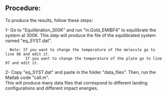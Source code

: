 ## Procedure:
To produce the results, follow these steps:

1- Go to "Equilibration_300K" and run "in.Gold_EMIBF4" to equilibrate the system at 300K.
   This step will produce the file of the equilibrated system named "eq_SYST.dat". 
   
      Note: If you want to change the temperature of the molecule go to line 96 and edit it. 
             If you want to change the temperature of the plate go to line 97 and edit it.
   
2- Copy "eq_SYST.dat" and paste in the folder "data_files". Then, run the Matlab code "call.m".  
   This will produce many data files that correspond to different landing configurations and different impact energies.
   


